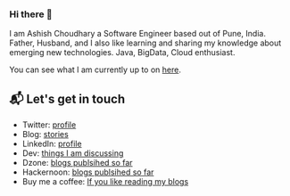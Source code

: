 ### Hi there 👋

I am Ashish Choudhary a Software Engineer based out of Pune, India. Father, Husband, and I also like learning and sharing my knowledge about emerging new technologies. Java, BigData, Cloud enthusiast.

You can see what I am currently up to on [here](https://ashish-choudhary.medium.com/).

## 📬 Let's get in touch

- Twitter: [profile](https://twitter.com/iASHeeesh)
- Blog: [stories](https://ashish-choudhary.medium.com/)
- LinkedIn: [profile](https://www.linkedin.com/in/ashish-choudhary)
- Dev: [things I am discussing](https://dev.to/yrashish)
- Dzone: [blogs publsihed so far](https://dzone.com/users/4465774/userac.html)
- Hackernoon: [blogs publsihed so far](https://hackernoon.com/u/iashish)
- Buy me a coffee: [If you like reading my blogs](https://www.buymeacoffee.com/meashish)
